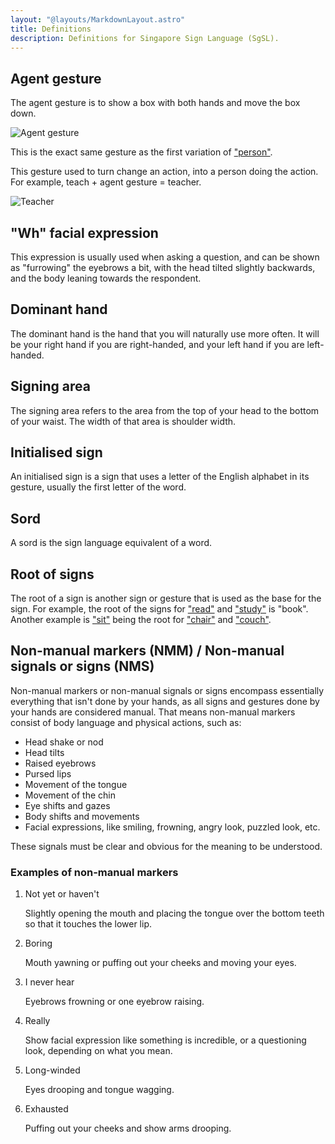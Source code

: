 ```yaml
---
layout: "@layouts/MarkdownLayout.astro"
title: Definitions
description: Definitions for Singapore Sign Language (SgSL).
---
```


## Agent gesture

The agent gesture is to show a box with both hands and move the box down.

![Agent gesture](@signs/person-variation-1.gif)

This is the exact same gesture as
the first variation of ["person"](../signs/person#variation-1).

This gesture used to turn change an action, into a person doing the action.
For example, teach + agent gesture = teacher.

![Teacher](@signs/teacher.gif)

## "Wh" facial expression

This expression is usually used when asking a question,
and can be shown as "furrowing" the eyebrows a bit,
with the head tilted slightly backwards,
and the body leaning towards the respondent.

## Dominant hand

The dominant hand is the hand that you will naturally use more often.
It will be your right hand if you are right-handed,
and your left hand if you are left-handed.

## Signing area

The signing area refers to the area from the top of your head
to the bottom of your waist. The width of that area is shoulder width.

## Initialised sign

An initialised sign is a sign that uses a letter of the English alphabet
in its gesture, usually the first letter of the word.

## Sord

A sord is the sign language equivalent of a word.

## Root of signs

The root of a sign is another sign or gesture that is used as the base
for the sign. For example, the root of the signs for
["read"](../signs/read) and ["study"](../signs/study) is "book".
Another example is ["sit"](../signs/sit) being the root for
["chair"](../signs/chair) and ["couch"](../signs/couch).

## Non-manual markers (NMM) / Non-manual signals or signs (NMS)

Non-manual markers or non-manual signals or signs encompass essentially
everything that isn't done by your hands, as all signs and gestures
done by your hands are considered manual. That means non-manual markers
consist of body language and physical actions, such as:

- Head shake or nod
- Head tilts
- Raised eyebrows
- Pursed lips
- Movement of the tongue
- Movement of the chin
- Eye shifts and gazes
- Body shifts and movements
- Facial expressions, like smiling, frowning, angry look, puzzled look, etc.

These signals must be clear and obvious for the meaning to be understood.

### Examples of non-manual markers

1. Not yet or haven't

   Slightly opening the mouth and placing the tongue over the bottom teeth
   so that it touches the lower lip.

2. Boring

   Mouth yawning or puffing out your cheeks and moving your eyes.

3. I never hear

   Eyebrows frowning or one eyebrow raising.

4. Really

   Show facial expression like something is incredible,
   or a questioning look, depending on what you mean.

5. Long-winded

   Eyes drooping and tongue wagging.

6. Exhausted

   Puffing out your cheeks and show arms drooping.
